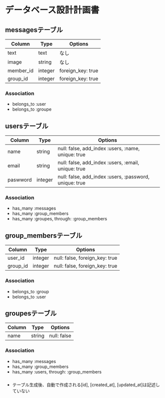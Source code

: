# データベース設計計画書

## messagesテーブル
|Column|Type|Options|
|------|----|-------|
|text|text|なし|
|image|string |なし|
|member_id|integer|foreign_key: true|
|group_id |integer|foreign_key: true|


### Association
- belongs_to :user
- belongs_to :groupe


## usersテーブル
|Column| Type|Options|
|------|-----|-------|
|name    |string |null: false, add_index :users, :name, unique: true|
|email   |string |null: false, add_index :users, :email, unique: true|
|paswword|integer|null: false, add_index :users, :password, unique: true|


### Association
- has_many :messages
- has_many :group_members
- has_many :groupes, through: :group_members


## group_membersテーブル

|Column|Type|Options|
|------|----|-------|
|user_id|integer|null: false, foreign_key: true|
|group_id|integer|null: false, foreign_key: true|

### Association
- belongs_to :group
- belongs_to :user

## groupesテーブル
|Column| Type|Options|
|------|-----|-------|
|name|string|null: false|

### Association
- has_many :messages
- has_many :group_members
- has_many :users, through: :group_members

###
- テーブル生成後、自動で作成される[id], [created_at], [updated_at]は記述していない

<!-- This README would normally document whatever steps are necessary to get the
application up and running.

Things you may want to cover:

* Ruby version
* System dependencies

* Configuration

* Database creation

* Database initialization

* How to run the test suite

* Services (job queues, cache servers, search engines, etc.)

* Deployment instructions

* ...
